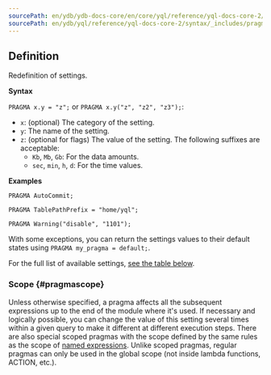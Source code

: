 ```yaml
---
sourcePath: en/ydb/ydb-docs-core/en/core/yql/reference/yql-docs-core-2/syntax/_includes/pragma/definition.md
sourcePath: en/ydb/yql/reference/yql-docs-core-2/syntax/_includes/pragma/definition.md
---
```

## Definition

Redefinition of settings.

**Syntax**

`PRAGMA x.y = "z";` or `PRAGMA x.y("z", "z2", "z3");`:

* `x`: (optional) The category of the setting.
* `y`: The name of the setting.
* `z`: (optional for flags) The value of the setting. The following suffixes are acceptable:
    * `Kb`, `Mb`, `Gb`:  For the data amounts.
    * `sec`, `min`, `h`, `d`: For the time values.

**Examples**

``` yql
PRAGMA AutoCommit;
```

``` yql
PRAGMA TablePathPrefix = "home/yql";
```

``` yql
PRAGMA Warning("disable", "1101");
```

With some exceptions, you can return the settings values to their default states using `PRAGMA my_pragma = default;`.

For the full list of available settings, [see the table below](#pragmas).

### Scope {#pragmascope}

Unless otherwise specified, a pragma affects all the subsequent expressions up to the end of the module where it's used.
If necessary and logically possible, you can change the value of this setting several times within a given query to make it different at different execution steps.
There are also special scoped pragmas with the scope defined by the same rules as the scope of [named expressions](../../expressions.md#named-nodes).
Unlike scoped pragmas, regular pragmas can only be used in the global scope (not inside lambda functions, ACTION, etc.).